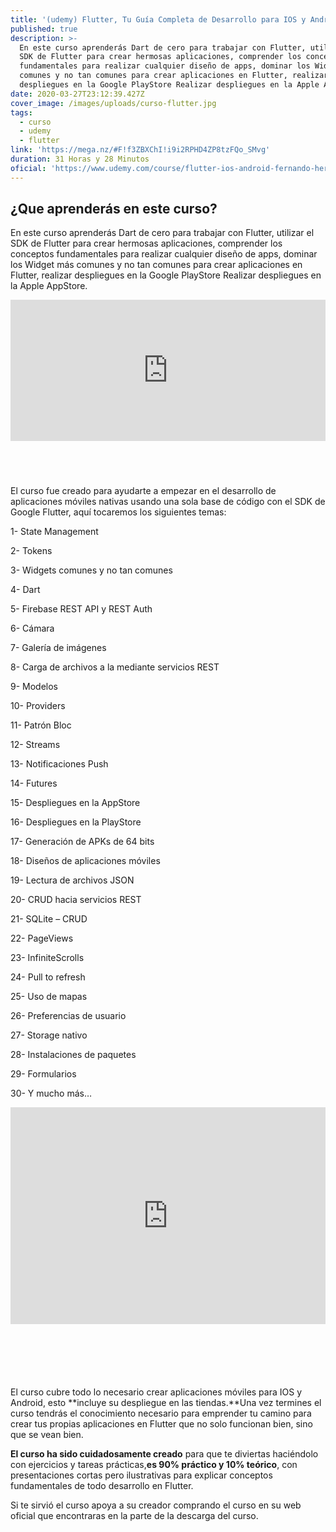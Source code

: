 ```yaml
---
title: '(udemy) Flutter, Tu Guía Completa de Desarrollo para IOS y Android'
published: true
description: >-
  En este curso aprenderás Dart de cero para trabajar con Flutter, utilizar el
  SDK de Flutter para crear hermosas aplicaciones, comprender los conceptos
  fundamentales para realizar cualquier diseño de apps, dominar los Widget más
  comunes y no tan comunes para crear aplicaciones en Flutter, realizar
  despliegues en la Google PlayStore Realizar despliegues en la Apple AppStore.
date: 2020-03-27T23:12:39.427Z
cover_image: /images/uploads/curso-flutter.jpg
tags:
  - curso
  - udemy
  - flutter
link: 'https://mega.nz/#F!f3ZBXChI!i9i2RPHD4ZP8tzFQo_SMvg'
duration: 31 Horas y 28 Minutos
oficial: 'https://www.udemy.com/course/flutter-ios-android-fernando-herrera/'
---
```

## ¿Que aprenderás en este curso?

En este curso aprenderás Dart de cero para trabajar con Flutter, utilizar el SDK de Flutter para crear hermosas aplicaciones, comprender los conceptos fundamentales para realizar cualquier diseño de apps, dominar los Widget más comunes y no tan comunes para crear aplicaciones en Flutter, realizar despliegues en la Google PlayStore Realizar despliegues en la Apple AppStore.

<div style="width:100%;height:0;padding-bottom:56%;position:relative;"><iframe src="https://giphy.com/embed/1KrM2hhDN3dgk" width="100%" height="80%" style="position:absolute" frameBorder="0" class="giphy-embed" allowFullScreen></iframe></div>

El curso fue creado para ayudarte a empezar en el desarrollo de aplicaciones móviles nativas usando una sola base de código con el SDK de Google Flutter, aquí tocaremos los siguientes temas:

1- State Management

2- Tokens

3- Widgets comunes y no tan comunes

4- Dart

5- Firebase REST API y REST Auth

6- Cámara

7- Galería de imágenes

8- Carga de archivos a la mediante servicios REST

9- Modelos

10- Providers

11- Patrón Bloc

12- Streams

13- Notificaciones Push

14- Futures

15- Despliegues en la AppStore

16- Despliegues en la PlayStore

17- Generación de APKs de 64 bits

18- Diseños de aplicaciones móviles

19- Lectura de archivos JSON

20- CRUD hacia servicios REST

21- SQLite – CRUD

22- PageViews

23- InfiniteScrolls

24- Pull to refresh

25- Uso de mapas

26- Preferencias de usuario

27- Storage nativo

28- Instalaciones de paquetes

29- Formularios

30- Y mucho más…

<div style="width:100%;height:0;padding-bottom:86%;position:relative;"><iframe src="https://giphy.com/embed/FgiHOQyKUJmwg" width="100%" height="80%" style="position:absolute" frameBorder="0" class="giphy-embed" allowFullScreen></iframe></div>

El curso cubre todo lo necesario crear aplicaciones móviles para IOS y Android, esto **incluye su despliegue en las tiendas.**Una vez termines el curso tendrás el conocimiento necesario para emprender tu camino para crear tus propias aplicaciones en Flutter que no solo funcionan bien, sino que se vean bien.

**El curso ha sido cuidadosamente creado** para que te diviertas haciéndolo con ejercicios y tareas prácticas,**es 90% práctico y 10% teórico**, con presentaciones cortas pero ilustrativas para explicar conceptos fundamentales de todo desarrollo en Flutter.

Si te sirvió el curso apoya a su creador comprando el curso en su web oficial que encontraras en la parte de la descarga del curso.